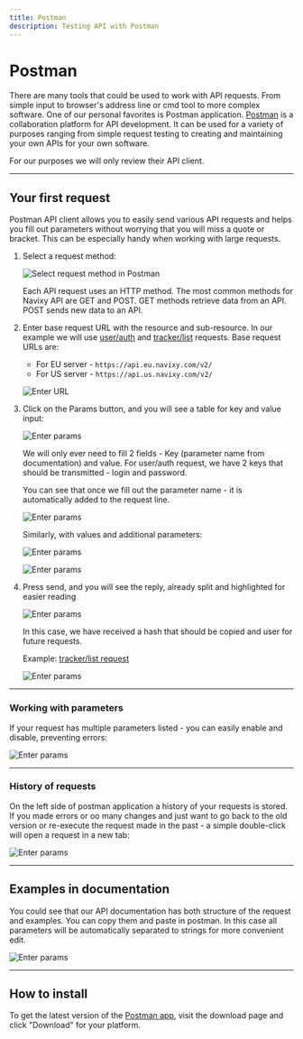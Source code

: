 ```yaml
---
title: Postman
description: Testing API with Postman 
---
```


# Postman
 
There are many tools that could be used to work with API requests. 
From simple input to browser's address line or cmd tool to more complex software. 
One of our personal favorites is Postman application. 
[Postman](https://www.postman.com/) is a collaboration platform for API development. 
It can be used for a variety of purposes ranging from simple request 
testing to creating and maintaining your own APIs for your own software. 

For our purposes we will only review their API client.

<hr>

## Your first request

Postman API client allows you to easily send various API requests and helps you
fill out parameters without worrying that you will miss a quote or bracket. 
This can be especially handy when working with large requests. 

1. Select a request method:

    ![Select request method in Postman](./assets/postman_select.png)

    Each API request uses an HTTP method. The most common methods for Navixy API are GET and POST. 
    GET methods retrieve data from an API. POST sends new data to an API.

2. Enter base request URL with the resource and sub-resource. In our example we will
   use [user/auth](../backend-api/resources/commons/user/index.md#auth) and 
   [tracker/list](../backend-api/resources/tracking/tracker/index.md#list) requests. Base request URLs are:

    *	For EU server - `https://api.eu.navixy.com/v2/`
    *	For US server - `https://api.us.navixy.com/v2/`

    ![Enter URL](./assets/enter-url.png)

3. Click on the Params button, and you will see a table for key and value input: 

    ![Enter params](./assets/postman_params.png)

    We will only ever need to fill 2 fields - Key (parameter name from documentation) and value.
    For user/auth request, we have 2 keys that should be transmitted - login and password.

    You can see that once we fill out the parameter name - it is automatically added to the request line.

    ![Enter params](./assets/postman_params2.png)

    Similarly, with values and additional parameters: 

    ![Enter params](./assets/postman_params3.png)
    
    ![Enter params](./assets/postman_params4.png)

4. Press send, and you will see the reply, already split and highlighted for easier reading 

    ![Enter params](./assets/postman_body.png)

    In this case, we have received a hash that should be copied and user for future requests. 

    Example: [tracker/list request](../backend-api/resources/tracking/tracker/index.md#list)

    ![Enter params](./assets/postman_tracker_list.png)

<hr>

### Working with parameters

If your request has multiple parameters listed - you can easily enable and disable, preventing errors: 

![Enter params](./assets/postman_params5.gif)

<hr>

### History of requests

On the left side of postman application a history of your requests is stored. 
If you made errors or oo many changes and just want to go back to the old version 
or re-execute the request made in the past - a simple double-click will open a request in a new tab:

![Enter params](./assets/postman_response.gif)

<hr>

## Examples in documentation

You could see that our API documentation has both structure of the request and examples. 
You can copy them and paste in postman. 
In this case all parameters will be automatically separated to strings for more convenient edit.

![Enter params](./assets/postman_apn.png)

<hr>

## How to install

To get the latest version of the [Postman app](https://postman.com), visit the download 
page and click "Download" for your platform.

